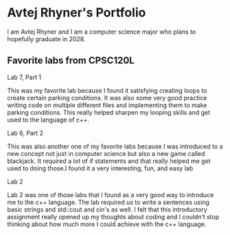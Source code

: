 
# Avtej Rhyner's Portfolio

I am Avtej Rhyner and I am a computer science major who plans to hopefully graduate in 2028.

## Favorite labs from CPSC120L

Lab 7, Part 1

This was my favorite lab because I found it satisfying creating loops to create certain parking conditions. It was also some very good practice writing code on multiple different files and implementing them to make parking conditions. This really helped sharpen my looping skills and get used to the language of c++. 

Lab 6, Part 2

This was also another one of my favorite labs because I was introduced to a new concept not just in computer science but also a new game called blackjack. It required a lot of if statements and that really helped me get used to doing those.I found it a very interesting, fun, and easy lab

Lab 2

Lab 2 was one of those labs that I found as a very good way to introduce me to the c++ language. The lab required us to write a sentences using basic strings and std::cout and cin's as well. I felt that this introductory assignment really opened up my thoughts about coding and I couldn’t stop thinking about how much more I could achieve with the c++ language.
